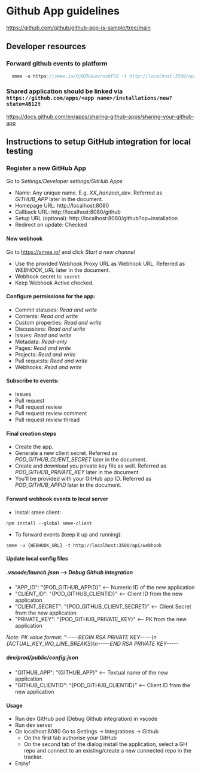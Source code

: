 # Github App guidelines

https://github.com/github/github-app-js-sample/tree/main

## Developer resources

### Forward github events to platform

```typescript
  smee -u https://smee.io/Oj0ZkULovroxbFC6 -t http://localhost:3500/api/webhook
```

### Shared application should be linked via `https://github.com/apps/<app name>/installations/new?state=AB12t`

https://docs.github.com/en/apps/sharing-github-apps/sharing-your-github-app

## Instructions to setup GitHub integration for local testing

### Register a new GitHub App

Go to _Settings/Developer settings/GitHub Apps_

* Name: Any unique name. E.g. _XX_hanzoai_dev_. Referred as _GITHUB_APP_ later in the document.
* Homepage URL: http://localhost:8080
* Callback URL: http://localhost:8080/github
* Setup URL (optional): http://localhost:8080/github?op=installation
* Redirect on update: Checked

#### New webhook

Go to https://smee.io/ and click _Start a new channel_

* Use the provided Webhook Proxy URL as Webhook URL. Referred as _WEBHOOK_URL_ later in the document.
* Webhook secret is: `secret`
* Keep Webhook Active checked.

#### Configure permissions for the app:

* Commit statuses: _Read and write_
* Contents: _Read and write_
* Custom properties: _Read and write_
* Discussions: _Read and write_
* Issues: _Read and write_
* Metadata: _Read-only_
* Pages: _Read and write_
* Projects: _Read and write_
* Pull requests: _Read and write_
* Webhooks: _Read and write_

#### Subscribe to events:

* Issues
* Pull request
* Pull request review
* Pull request review comment
* Pull request review thread

#### Final creation steps

* Create the app.
* Generate a new client secret. Referred as _POD_GITHUB_CLIENT_SECRET_ later in the document.
* Create and download you private key file as well. Referred as _POD_GITHUB_PRIVATE_KEY_ later in the document.
* You'll be provided with your GitHub app ID. Referred as _POD_GITHUB_APPID_ later in the document.

#### Forward webhook events to local server

* Install smee client:

```
npm install --global smee-client
```

* To forward events (keep it up and running):

```
smee -u {WEBHOOK_URL} -t http://localhost:3500/api/webhook
```
#### Update local config files

##### .vscode/launch.json —> Debug Github integration

* "APP_ID": "{POD_GITHUB_APPID}"  <— Numeric ID of the new application
* "CLIENT_ID": "{POD_GITHUB_CLIENTID}" <—- Client ID from the new application
* "CLIENT_SECRET": "{POD_GITHUB_CLIENT_SECRET}" <—- Client Secret from the new application
* "PRIVATE_KEY": "{POD_GITHUB_PRIVATE_KEY}" <—- PK from the new application

_Note: PK value format: "-----BEGIN RSA PRIVATE KEY-----\n {ACTUAL_KEY_WO_LINE_BREAKS}\n-----END RSA PRIVATE KEY-----_

##### dev/prod/public/config.json

* "GITHUB_APP": “{GITHUB_APP}" <— Textual name of the new application
* "GITHUB_CLIENTID": “{POD_GITHUB_CLIENTID}” <— Client ID from the new application

#### Usage

* Run dev GitHub pod (Debug Github integration) in vscode
* Run dev server
* On localhost:8080 Go to Settings -> Integrations -> Github
    * On the first tab authorise your GitHub
    * On the second tab of the dialog install the application, select a GH repo and connect to an existing/create a new connected repo in the tracker.
* Enjoy!
